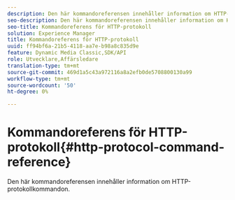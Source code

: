 ```yaml
---
description: Den här kommandoreferensen innehåller information om HTTP-protokollkommandon.
seo-description: Den här kommandoreferensen innehåller information om HTTP-protokollkommandon.
seo-title: Kommandoreferens för HTTP-protokoll
solution: Experience Manager
title: Kommandoreferens för HTTP-protokoll
uuid: ff94bf6a-21b5-4118-aa7e-b98a8c835d9e
feature: Dynamic Media Classic,SDK/API
role: Utvecklare,Affärsledare
translation-type: tm+mt
source-git-commit: 469d1a5c43a972116a8a2efb0de5708800130a99
workflow-type: tm+mt
source-wordcount: '50'
ht-degree: 0%

---
```



# Kommandoreferens för HTTP-protokoll{#http-protocol-command-reference}

Den här kommandoreferensen innehåller information om HTTP-protokollkommandon.

